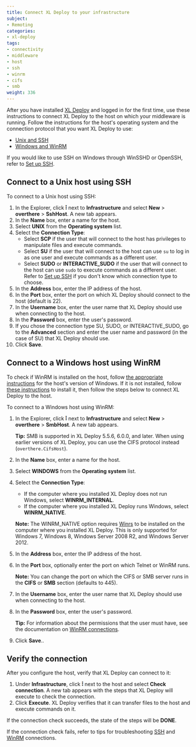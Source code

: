 ```yaml
---
title: Connect XL Deploy to your infrastructure
subject:
- Remoting
categories:
- xl-deploy
tags:
- connectivity
- middleware
- host
- ssh
- winrm
- cifs
- smb
weight: 336
---
```


After you have installed [XL Deploy](/xl-deploy/how-to/install-xl-deploy.html) and logged in for the first time, use these instructions to connect XL Deploy to the host on which your middleware is running. Follow the instructions for the host's operating system and the connection protocol that you want XL Deploy to use:

* [Unix and SSH](#connect-to-a-unix-host-using-ssh)
* [Windows and WinRM](#connect-to-a-windows-host-using-winrm)

If you would like to use SSH on Windows through WinSSHD or OpenSSH, refer to [Set up SSH](/xl-platform/how-to/set-up-ssh.html).

## Connect to a Unix host using SSH

To connect to a Unix host using SSH:

1. In the Explorer, click ![Context menu](/images/menu_three_dots.png) next to **Infrastructure** and select **New** > **overthere** > **SshHost**. A new tab appears.
2. In the **Name** box, enter a name for the host.
3. Select **UNIX** from the **Operating system** list.
4. Select the **Connection Type**:
    * Select **SCP** if the user that will connect to the host has privileges to manipulate files and execute commands.
    * Select **SU** if the user that will connect to the host can use `su` to log in as one user and execute commands as a different user.
    * Select **SUDO** or **INTERACTIVE_SUDO** if the user that will connect to the host can use `sudo` to execute commands as a different user. Refer to [Set up SSH](/xl-platform/how-to/set-up-ssh.html) if you don't know which connection type to choose.
5. In the **Address** box, enter the IP address of the host.
6. In the **Port** box, enter the port on which XL Deploy should connect to the host (default is 22).
7. In the **Username** box, enter the user name that XL Deploy should use when connecting to the host.
8. In the **Password** box, enter the user's password.
9. If you chose the connection type SU, SUDO, or INTERACTIVE_SUDO, go to the **Advanced** section and enter the user name and password (in the case of SU) that XL Deploy should use.
10. Click **Save**.

## Connect to a Windows host using WinRM

To check if WinRM is installed on the host, follow <a href="http://technet.microsoft.com/en-us/library/ff520073(WS.10).aspx" target="_blank">the appropriate instructions</a> for the host's version of Windows. If it is not installed, follow [these instructions](/xl-platform/how-to/using-cifs-smb-winrm-and-telnet.html) to install it, then follow the steps below to connect XL Deploy to the host.

To connect to a Windows host using WinRM:

1. In the Explorer, click ![Context menu](/images/menu_three_dots.png) next to **Infrastructure** and select **New** > **overthere** > **SmbHost**. A new tab appears.

    **Tip:** SMB is supported in XL Deploy 5.5.6, 6.0.0, and later. When using earlier versions of XL Deploy, you can use the CIFS protocol instead (`overthere.CifsHost`).

2. In the **Name** box, enter a name for the host.
3. Select **WINDOWS** from the **Operating system** list.
4. Select the **Connection Type**:
    * If the computer where you installed XL Deploy does not run Windows, select **WINRM_INTERNAL**.
    * If the computer where you installed XL Deploy runs Windows, select **WINRM_NATIVE**.

    **Note:** The WINRM_NATIVE option requires [Winrs](http://technet.microsoft.com/en-us/library/hh875630.aspx) to be installed on the computer where you installed XL Deploy. This is only supported for Windows 7, Windows 8, Windows Server 2008 R2, and Windows Server 2012.

5. In the **Address** box, enter the IP address of the host.
6. In the **Port** box, optionally enter the port on which Telnet or WinRM runs.

      **Note:** You can change the port on which the CIFS or SMB server runs in the **CIFS** or **SMB** section (defaults to 445).

7. In the **Username** box, enter the user name that XL Deploy should use when connecting to the host.
8. In the **Password** box, enter the user's password.

      **Tip:** For information about the permissions that the user must have, see the documentation on [WinRM connections](/xl-platform/how-to/using-cifs-smb-winrm-and-telnet.html).

10. Click **Save**..

## Verify the connection

After you configure the host, verify that XL Deploy can connect to it:

1. Under **Infrastructure**, click ![Context menu](/images/menu_three_dots.png) next to the host and select **Check connection**. A new tab appears with the steps that XL Deploy will execute to check the connection.
2. Click **Execute**. XL Deploy verifies that it can transfer files to the host and execute commands on it.

If the connection check succeeds, the state of the steps will be **DONE**.

If the connection check fails, refer to tips for troubleshooting [SSH](/xl-platform/how-to/troubleshoot-an-ssh-connection.html) and [WinRM](troubleshoot-a-winrm-connection.html) connections.
